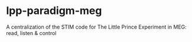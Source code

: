 # lpp-paradigm-meg
A centralization of the STIM code for The Little Prince Experiment in MEG: read, listen &amp; control
